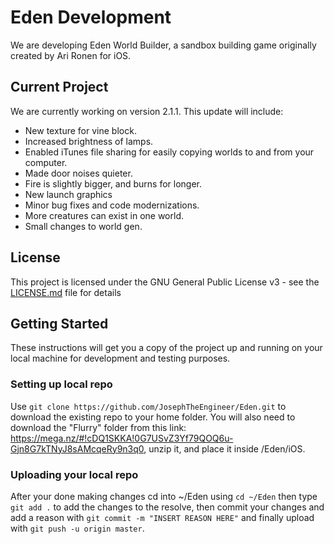 # Eden Development
We are developing Eden World Builder, a sandbox building game originally created by Ari Ronen for iOS.

## Current Project
We are currently working on version 2.1.1. This update will include:
* New texture for vine block.
* Increased brightness of lamps.
* Enabled iTunes file sharing for easily copying worlds to and from your computer.
* Made door noises quieter.
* Fire is slightly bigger, and burns for longer.
* New launch graphics
* Minor bug fixes and code modernizations.
* More creatures can exist in one world.
* Small changes to world gen. 

## License

This project is licensed under the GNU General Public License v3 - see the [LICENSE.md](LICENSE.md) file for details

## Getting Started

These instructions will get you a copy of the project up and running on your local machine for development and testing purposes.

### Setting up local repo

Use `git clone https://github.com/JosephTheEngineer/Eden.git` to download the existing repo to your home folder. You will also need to download the "Flurry" folder from this link: https://mega.nz/#!cDQ1SKKA!0G7USvZ3Yf79QOQ6u-Gjn8G7kTNyJ8sAMcqeRy9n3q0, unzip it, and place it inside /Eden/iOS.

### Uploading your local repo

After your done making changes cd into ~/Eden using `cd ~/Eden` then type `git add .` to add the changes to the resolve, then commit your changes and add a reason with `git commit -m "INSERT REASON HERE"` and finally upload with `git push -u origin master`.
